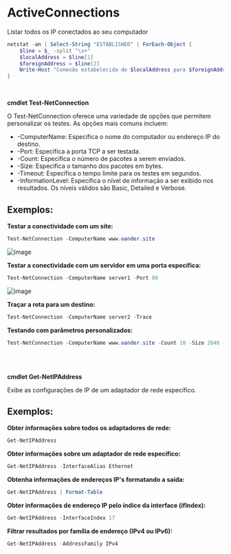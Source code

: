 <h1>ActiveConnections</h1>

Listar todos os IP conectados ao seu computador
```ps1
netstat -an | Select-String "ESTABLISHED" | ForEach-Object {
    $line = $_ -split "\s+"
    $localAddress = $line[1]
    $foreignAddress = $line[2]
    Write-Host "Conexão estabelecida de $localAddress para $foreignAddress"
}
```
<br>

<strong>  cmdlet Test-NetConnection  </strong>

<p>O Test-NetConnection oferece uma variedade de opções que permitem personalizar os testes. As opções mais comuns incluem: </p>

- -ComputerName:  Especifica o nome do computador ou endereço IP do destino.
- -Port: Especifica a porta TCP a ser testada.
- -Count: Especifica o número de pacotes a serem enviados.
- -Size: Especifica o tamanho dos pacotes em bytes.
- -Timeout: Especifica o tempo limite para os testes em segundos.
- -InformationLevel: Especifica o nível de informação a ser exibido nos resultados. Os níveis válidos são Basic, Detailed e Verbose.

<h2> Exemplos: </h2>

<strong> Testar a conectividade com um site: </strong>

```ps1
Test-NetConnection -ComputerName www.oander.site
```
![image](https://github.com/oanderoficial/ActiveConnections/assets/32654298/aa29991f-1658-4713-a3b4-e9bde0456a5b)

<strong> Testar a conectividade com um servidor em uma porta específica: </strong>

```ps1
Test-NetConnection -ComputerName server1 -Port 80
```
![image](https://github.com/oanderoficial/ActiveConnections/assets/32654298/7ff1187b-d734-4f9d-bb5e-4382d5148bbc)


<strong> Traçar a rota para um destino: </strong>

```ps1
Test-NetConnection -ComputerName server2 -Trace
```

<strong>  Testando com parâmetros personalizados: </strong> 

```ps1
Test-NetConnection -ComputerName www.oander.site -Count 10 -Size 2048 -Timeout 5 -InformationLevel Detailed
```
<br>
<br>

<strong> cmdlet Get-NetIPAddress </strong>

<p> Exibe as configurações de IP de um adaptador de rede específico. </p>

<h2> Exemplos: </h2> 

<strong> Obter informações sobre todos os adaptadores de rede: </strong>

```ps1
Get-NetIPAddress
```
<strong> Obter informações sobre um adaptador de rede específico: </strong> 

```ps1
Get-NetIPAddress -InterfaceAlias Ethernet
```
<strong> Obtenha informações de endereços IP's formatando a saída: </strong>

```ps1
Get-NetIPAddress | Format-Table
```
<strong> Obter informações de endereço IP pelo índice da interface (ifIndex): </strong>

```ps1
Get-NetIPAddress -InterfaceIndex 17
````

<strong> Filtrar resultados por família de endereço (IPv4 ou IPv6):  </strong>

```ps1
Get-NetIPAddress -AddressFamily IPv4
```
